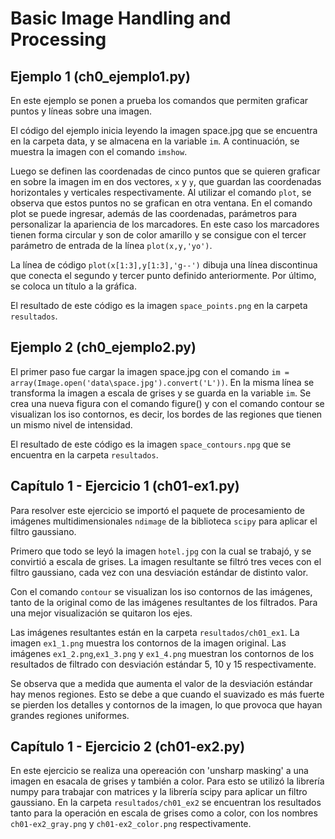 # Basic Image Handling and Processing

## Ejemplo 1 (ch0_ejemplo1.py)

En este ejemplo se ponen a prueba los comandos que permiten graficar puntos y líneas sobre una imagen.

El código del ejemplo inicia leyendo la imagen space.jpg que se encuentra en la carpeta data, y se almacena en la variable `im`. A continuación, se muestra la imagen con el comando `imshow`.

Luego se definen las coordenadas de cinco puntos que se quieren graficar en sobre la imagen im en dos vectores, `x` y `y`, que guardan las coordenadas horizontales y verticales respectivamente. Al utilizar el comando `plot`, se observa que estos puntos no se grafican en otra ventana. En el comando plot se puede ingresar, además de las coordenadas, parámetros para personalizar la apariencia de los marcadores. En este caso los marcadores tienen forma circular y son de color amarillo y se consigue con el tercer parámetro de entrada de la línea `plot(x,y,'yo')`.

La línea de código `plot(x[1:3],y[1:3],'g--')` dibuja una línea discontinua que conecta el segundo y tercer punto definido anteriormente. Por último, se coloca un título a la gráfica.

El resultado de este código es la imagen ``space_points.png`` en la carpeta ``resultados``.

## Ejemplo 2 (ch0_ejemplo2.py)

El primer paso fue cargar la imagen space.jpg con el comando ``im = array(Image.open('data\space.jpg').convert('L'))``. En la misma línea se transforma la imagen a escala de grises y se guarda en la variable `im`. Se crea una nueva figura con el comando figure() y con el comando contour se visualizan los iso contornos, es decir, los bordes de las regiones que tienen un mismo nivel de intensidad.

El resultado de este código es la imagen ``space_contours.npg`` que se encuentra en la carpeta ``resultados``.

## Capítulo 1 - Ejercicio 1 (ch01-ex1.py)

Para resolver este ejercicio se importó el paquete de procesamiento de imágenes multidimensionales ``ndimage`` de la biblioteca ``scipy`` para aplicar el filtro gaussiano.

Primero que todo se leyó la imagen ``hotel.jpg``  con la cual se trabajó, y se convirtió a escala de grises. La imagen resultante se filtró tres veces con el filtro gaussiano, cada vez con una desviación estándar de distinto valor.

Con el comando ``contour`` se visualizan los iso contornos de las imágenes, tanto de la original como de las imágenes resultantes de los filtrados. Para una mejor visualización se quitaron los ejes.

Las imágenes resultantes están en la carpeta ``resultados/ch01_ex1``. La imagen ``ex1_1.png`` muestra los contornos de la imagen original. Las imágenes ``ex1_2.png``,``ex1_3.png`` y ``ex1_4.png``  muestran los contornos de los resultados de filtrado con desviación estándar 5, 10 y 15 respectivamente.


Se observa que a medida que aumenta el valor de la desviación estándar hay menos regiones.  Esto se debe a que cuando el suavizado es más fuerte se pierden los detalles y contornos de la imagen, lo que provoca que hayan grandes regiones uniformes.

## Capítulo 1 - Ejercicio 2 (ch01-ex2.py)

En este ejercicio se realiza una opereación con 'unsharp masking' a una imagen en esacala de grises y también a color. Para esto se utilizó la librería numpy para trabajar con matrices y la librería scipy para aplicar un filtro gaussiano. En la carpeta ``resultados/ch01_ex2`` se encuentran los resultados tanto para la operación en escala de grises como a color, con los nombres ``ch01-ex2_gray.png`` y ``ch01-ex2_color.png`` respectivamente.




